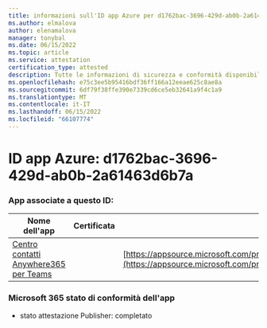 ```yaml
---
title: informazioni sull'ID app Azure per d1762bac-3696-429d-ab0b-2a61463d6b7a
ms.author: elmalova
author: elenamalova
manager: tonybal
ms.date: 06/15/2022
ms.topic: article
ms.service: attestation
certification_type: attested
description: Tutte le informazioni di sicurezza e conformità disponibili per d1762bac-3696-429d-ab0b-2a61463d6b7a.
ms.openlocfilehash: e75c3ee5b95416bdf36ff166a12eeae625c8ae8a
ms.sourcegitcommit: 6df79f38ffe390e7339cd6ce5eb32641a9f4c1a9
ms.translationtype: MT
ms.contentlocale: it-IT
ms.lasthandoff: 06/15/2022
ms.locfileid: "66107774"
---
```

# <a name="azure-app-id-d1762bac-3696-429d-ab0b-2a61463d6b7a"></a>ID app Azure: d1762bac-3696-429d-ab0b-2a61463d6b7a


### <a name="apps-associated-with-this-id"></a>App associate a questo ID:
| **Nome dell'app** | **Certificata** | **Visualizzazione in AppSource** |
|--------------|---------------|-----------------------|
| [Centro contatti Anywhere365 per Teams](../forward/workstreampeople.anywhere365contactcenterforteams.md) |  | [https://appsource.microsoft.com/product/office/workstreampeople.anywhere365contactcenterforteams](https://appsource.microsoft.com/product/office/workstreampeople.anywhere365contactcenterforteams) |

### <a name="microsoft-365-app-compliance-status"></a>Microsoft 365 stato di conformità dell'app
- stato attestazione Publisher: completato

